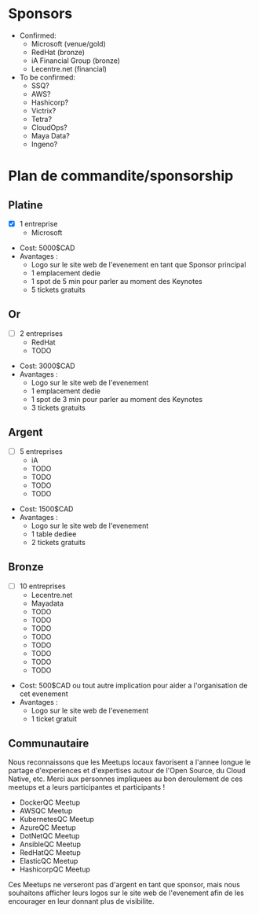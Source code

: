 # Sponsors

- Confirmed:
  - Microsoft (venue/gold)
  - RedHat (bronze)
  - iA Financial Group (bronze)
  - Lecentre.net (financial)
- To be confirmed:
  - SSQ?
  - AWS?
  - Hashicorp?
  - Victrix?
  - Tetra?
  - CloudOps?
  - Maya Data?
  - Ingeno?

# Plan de commandite/sponsorship

## Platine

- [X] 1 entreprise
  - Microsoft
- Cost: 5000$CAD
- Avantages :
  - Logo sur le site web de l'evenement en tant que Sponsor principal
  - 1 emplacement dedie
  - 1 spot de 5 min pour parler au moment des Keynotes
  - 5 tickets gratuits

## Or

- [ ] 2 entreprises
  - RedHat
  - TODO
- Cost: 3000$CAD
- Avantages :
  - Logo sur le site web de l'evenement
  - 1 emplacement dedie
  - 1 spot de 3 min pour parler au moment des Keynotes
  - 3 tickets gratuits
  
## Argent

- [ ] 5 entreprises
  - iA
  - TODO
  - TODO
  - TODO
  - TODO
- Cost: 1500$CAD
- Avantages :
  - Logo sur le site web de l'evenement
  - 1 table dediee
  - 2 tickets gratuits

## Bronze

- [ ] 10 entreprises
  - Lecentre.net
  - Mayadata
  - TODO
  - TODO
  - TODO
  - TODO
  - TODO
  - TODO
  - TODO
  - TODO
- Cost: 500$CAD ou tout autre implication pour aider a l'organisation de cet evenement
- Avantages :
  - Logo sur le site web de l'evenement
  - 1 ticket gratuit

## Communautaire

Nous reconnaissons que les Meetups locaux favorisent a l'annee longue le partage d'experiences et d'expertises autour de l'Open Source, du Cloud Native, etc. Merci aux personnes impliquees au bon deroulement de ces meetups et a leurs participantes et participants !
- DockerQC Meetup
- AWSQC Meetup
- KubernetesQC Meetup
- AzureQC Meetup
- DotNetQC Meetup
- AnsibleQC Meetup
- RedHatQC Meetup
- ElasticQC Meetup
- HashicorpQC Meetup

Ces Meetups ne verseront pas d'argent en tant que sponsor, mais nous souhaitons afficher leurs logos sur le site web de l'evenement afin de les encourager en leur donnant plus de visibilite.
